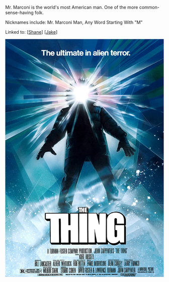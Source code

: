 Mr. Marconi is the world's most American man. One of the more common-sense-having folk.

Nicknames include: Mr. Marconi Man, Any Word Starting With "M"

Linked to:
[[Shane]]
[[Jake]]

![Attached Image](marconi.jpg)

[//begin]: # "Autogenerated link references for markdown compatibility"
[Shane]: Shane "Shane"
[Jake]: Jake "Jake"
[//end]: # "Autogenerated link references"